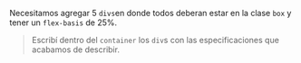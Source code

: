 Necesitamos agregar 5 `divs`en donde todos deberan estar en la clase `box` y tener un `flex-basis` de 25%.

> Escribí dentro del `container` los `div`s con las especificaciones que acabamos de describir.


